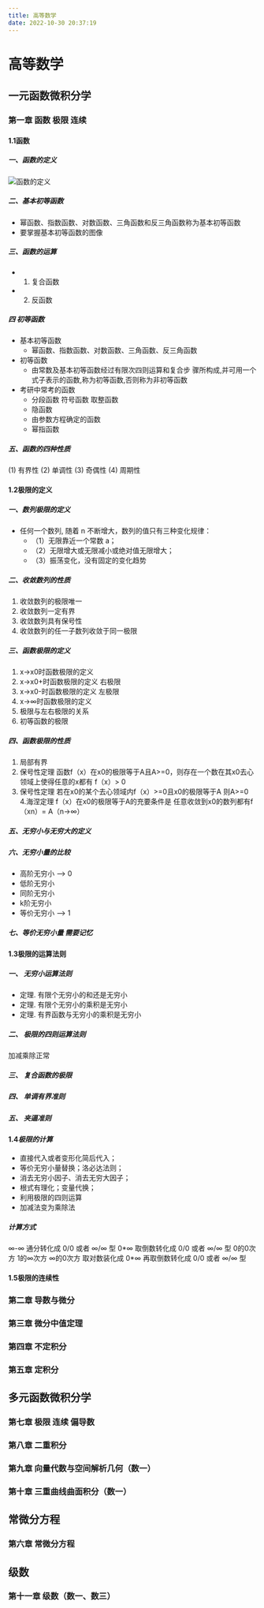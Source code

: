 ```yaml
---
title: 高等数学
date: 2022-10-30 20:37:19
---
```

# 高等数学

## 一元函数微积分学
### 第一章 函数 极限 连续
#### 1.1函数
##### 一、函数的定义
![函数的定义](https://chriswood-blog.oss-cn-shanghai.aliyuncs.com/2023%E8%80%83%E7%A0%94/%E9%AB%98%E7%AD%89%E6%95%B0%E5%AD%A6/2022-10-30_204926.png)
##### 二、基本初等函数
- 幂函数、指数函数、对数函数、三角函数和反三角函数称为基本初等函数
- 要掌握基本初等函数的图像
##### 三、函数的运算
- 1. 复合函数
- 2. 反函数
##### 四 初等函数
- 基本初等函数
    - 幂函数、指数函数、对数函数、三角函数、反三角函数
- 初等函数
    - 由常数及基本初等函数经过有限次四则运算和复合步
骤所构成,并可用一个式子表示的函数,称为初等函数,否则称为非初等函数
- 考研中常考的函数
    - 分段函数 符号函数 取整函数
    - 隐函数
    - 由参数方程确定的函数
    - 幂指函数
##### 五、函数的四种性质
(1) 有界性
(2) 单调性
(3) 奇偶性
(4) 周期性

#### 1.2极限的定义
##### 一、数列极限的定义
- 任何一个数列, 随着 n 不断增大，数列的值只有三种变化规律：
    - （1）无限靠近一个常数 a；
    - （2）无限增大或无限减小或绝对值无限增大；
    - （3）振荡变化，没有固定的变化趋势
##### 二、收敛数列的性质
1. 收敛数列的极限唯一
2. 收敛数列一定有界
3. 收敛数列具有保号性
4. 收敛数列的任一子数列收敛于同一极限
##### 三、函数极限的定义
1. x->x0时函数极限的定义
2. x->x0+时函数极限的定义 右极限
3. x->x0-时函数极限的定义 左极限
4. x->∞时函数极限的定义
5. 极限与左右极限的关系
6. 初等函数的极限
##### 四、函数极限的性质
1. 局部有界
2. 保号性定理 函数f（x）在x0的极限等于A且A>=0，则存在一个数在其x0去心领域上使得任意的x都有 f（x）> 0
3. 保号性定理 若在x0的某个去心领域内f（x）>=0且x0的极限等于A 则A>=0
4.海涅定理 f（x）在x0的极限等于A的充要条件是 任意收敛到x0的数列都有f（xn）= A（n->∞）
##### 五、无穷小与无穷大的定义
##### 六、无穷小量的比较
- 高阶无穷小 -->  0
- 低阶无穷小
- 同阶无穷小
- k阶无穷小
- 等价无穷小 -->  1
##### 七、**等价无穷小量** 需要记忆
#### 1.3极限的运算法则
##### 一、 无穷小运算法则
- 定理. 有限个无穷小的和还是无穷小
- 定理. 有限个无穷小的乘积是无穷小
- 定理. 有界函数与无穷小的乘积是无穷小
##### 二、 极限的四则运算法则
加减乘除正常
##### 三、 复合函数的极限
##### 四、 单调有界准则
##### 五、 夹逼准则
#### 1.4***极限的计算***
- 直接代入或者变形化简后代入；
- 等价无穷小量替换；洛必达法则；
- 消去无穷小因子、消去无穷大因子；
- 根式有理化；变量代换； 
- 利用极限的四则运算
- 加减法变为乘除法
##### **计算方式**
∞-∞ 通分转化成 0/0 或者 ∞/∞ 型
0*∞ 取倒数转化成  0/0 或者 ∞/∞ 型
0的0次方 1的∞次方 ∞的0次方  取对数装化成 0*∞  再取倒数转化成  0/0 或者 ∞/∞ 型
#### 1.5极限的连续性

### 第二章 导数与微分
### 第三章 微分中值定理
### 第四章 不定积分
### 第五章 定积分

## 多元函数微积分学
### 第七章 极限 连续 偏导数
### 第八章 二重积分
### 第九章 向量代数与空间解析几何（数一）
### 第十章 三重曲线曲面积分（数一）

## 常微分方程
### 第六章 常微分方程
## 级数
### 第十一章 级数（数一、数三）